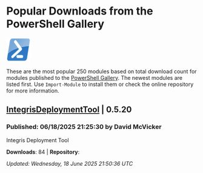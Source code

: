 # Popular Downloads from the PowerShell Gallery
![PS](images/powershell-emoji.png)

These are the most popular 250 modules based on total download count for modules published to the [PowerShell Gallery](https://powershellgallery.org). The newest modules are listed first. Use `Import-Module` to install them or check the online repository for more information.

## [IntegrisDeploymentTool](https://www.powershellgallery.com/Packages/IntegrisDeploymentTool/0.5.20) | 0.5.20

### Published: 06/18/2025 21:25:30 by David McVicker

Integris Deployment Tool

__Downloads__: 84 | __Repository__: 

*Updated: Wednesday, 18 June 2025 21:50:36 UTC*

